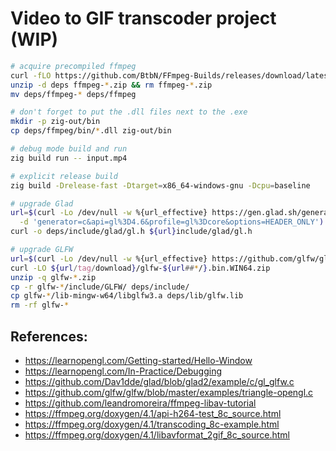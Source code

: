 # Video to GIF transcoder project (WIP)

```sh
# acquire precompiled ffmpeg
curl -fLO https://github.com/BtbN/FFmpeg-Builds/releases/download/latest/ffmpeg-master-latest-win64-gpl-shared.zip
unzip -d deps ffmpeg-*.zip && rm ffmpeg-*.zip
mv deps/ffmpeg-* deps/ffmpeg

# don't forget to put the .dll files next to the .exe
mkdir -p zig-out/bin
cp deps/ffmpeg/bin/*.dll zig-out/bin

# debug mode build and run
zig build run -- input.mp4

# explicit release build
zig build -Drelease-fast -Dtarget=x86_64-windows-gnu -Dcpu=baseline
```

```sh
# upgrade Glad
url=$(curl -Lo /dev/null -w %{url_effective} https://gen.glad.sh/generate \
  -d 'generator=c&api=gl%3D4.6&profile=gl%3Dcore&options=HEADER_ONLY')
curl -o deps/include/glad/gl.h ${url}include/glad/gl.h

# upgrade GLFW
url=$(curl -Lo /dev/null -w %{url_effective} https://github.com/glfw/glfw/releases/latest)
curl -LO ${url/tag/download}/glfw-${url##*/}.bin.WIN64.zip
unzip -q glfw-*.zip
cp -r glfw-*/include/GLFW/ deps/include/
cp glfw-*/lib-mingw-w64/libglfw3.a deps/lib/glfw.lib
rm -rf glfw-*
```

## References:
- https://learnopengl.com/Getting-started/Hello-Window
- https://learnopengl.com/In-Practice/Debugging
- https://github.com/Dav1dde/glad/blob/glad2/example/c/gl_glfw.c
- https://github.com/glfw/glfw/blob/master/examples/triangle-opengl.c
- https://github.com/leandromoreira/ffmpeg-libav-tutorial
- https://ffmpeg.org/doxygen/4.1/api-h264-test_8c_source.html
- https://ffmpeg.org/doxygen/4.1/transcoding_8c-example.html
- https://ffmpeg.org/doxygen/4.1/libavformat_2gif_8c_source.html
